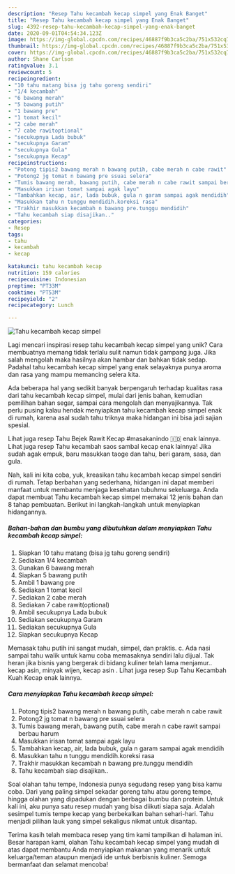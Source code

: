 ```yaml
---
description: "Resep Tahu kecambah kecap simpel yang Enak Banget"
title: "Resep Tahu kecambah kecap simpel yang Enak Banget"
slug: 4392-resep-tahu-kecambah-kecap-simpel-yang-enak-banget
date: 2020-09-01T04:54:34.123Z
image: https://img-global.cpcdn.com/recipes/46887f9b3ca5c2ba/751x532cq70/tahu-kecambah-kecap-simpel-foto-resep-utama.jpg
thumbnail: https://img-global.cpcdn.com/recipes/46887f9b3ca5c2ba/751x532cq70/tahu-kecambah-kecap-simpel-foto-resep-utama.jpg
cover: https://img-global.cpcdn.com/recipes/46887f9b3ca5c2ba/751x532cq70/tahu-kecambah-kecap-simpel-foto-resep-utama.jpg
author: Shane Carlson
ratingvalue: 3.1
reviewcount: 5
recipeingredient:
- "10 tahu matang bisa jg tahu goreng sendiri"
- "1/4 kecambah"
- "6 bawang merah"
- "5 bawang putih"
- "1 bawang pre"
- "1 tomat kecil"
- "2 cabe merah"
- "7 cabe rawitoptional"
- "secukupnya Lada bubuk"
- "secukupnya Garam"
- "secukupnya Gula"
- "secukupnya Kecap"
recipeinstructions:
- "Potong tipis2 bawang merah n bawang putih, cabe merah n cabe rawit"
- "Potong2 jg tomat n bawang pre ssuai selera"
- "Tumis bawang merah, bawang putih, cabe merah n cabe rawit sampai berbau harum"
- "Masukkan irisan tomat sampai agak layu"
- "Tambahkan kecap, air, lada bubuk, gula n garam sampai agak mendidih"
- "Masukkan tahu n tunggu mendidih.koreksi rasa"
- "Trakhir masukkan kecambah n bawang pre.tunggu mendidih"
- "Tahu kecambah siap disajikan.."
categories:
- Resep
tags:
- tahu
- kecambah
- kecap

katakunci: tahu kecambah kecap 
nutrition: 159 calories
recipecuisine: Indonesian
preptime: "PT33M"
cooktime: "PT53M"
recipeyield: "2"
recipecategory: Lunch

---
```



![Tahu kecambah kecap simpel](https://img-global.cpcdn.com/recipes/46887f9b3ca5c2ba/751x532cq70/tahu-kecambah-kecap-simpel-foto-resep-utama.jpg)

Lagi mencari inspirasi resep tahu kecambah kecap simpel yang unik? Cara membuatnya memang tidak terlalu sulit namun tidak gampang juga. Jika salah mengolah maka hasilnya akan hambar dan bahkan tidak sedap. Padahal tahu kecambah kecap simpel yang enak selayaknya punya aroma dan rasa yang mampu memancing selera kita.

Ada beberapa hal yang sedikit banyak berpengaruh terhadap kualitas rasa dari tahu kecambah kecap simpel, mulai dari jenis bahan, kemudian pemilihan bahan segar, sampai cara mengolah dan menyajikannya. Tak perlu pusing kalau hendak menyiapkan tahu kecambah kecap simpel enak di rumah, karena asal sudah tahu triknya maka hidangan ini bisa jadi sajian spesial.

Lihat juga resep Tahu Bejek Rawit Kecap #masakanindo 🇮🇩 enak lainnya. Lihat juga resep Tahu kecambah saos sambal kecap enak lainnya! Jika sudah agak empuk, baru masukkan taoge dan tahu, beri garam, sasa, dan gula.


Nah, kali ini kita coba, yuk, kreasikan tahu kecambah kecap simpel sendiri di rumah. Tetap berbahan yang sederhana, hidangan ini dapat memberi manfaat untuk membantu menjaga kesehatan tubuhmu sekeluarga. Anda dapat membuat Tahu kecambah kecap simpel memakai 12 jenis bahan dan 8 tahap pembuatan. Berikut ini langkah-langkah untuk menyiapkan hidangannya.

<!--inarticleads1-->

##### Bahan-bahan dan bumbu yang dibutuhkan dalam menyiapkan Tahu kecambah kecap simpel:

1. Siapkan 10 tahu matang (bisa jg tahu goreng sendiri)
1. Sediakan 1/4 kecambah
1. Gunakan 6 bawang merah
1. Siapkan 5 bawang putih
1. Ambil 1 bawang pre
1. Sediakan 1 tomat kecil
1. Sediakan 2 cabe merah
1. Sediakan 7 cabe rawit(optional)
1. Ambil secukupnya Lada bubuk
1. Sediakan secukupnya Garam
1. Sediakan secukupnya Gula
1. Siapkan secukupnya Kecap


Memasak tahu putih ini sangat mudah, simpel, dan praktis. c. Ada nasi sampai tahu walik untuk kamu coba memasaknya sendiri lalu dijual. Tak heran jika bisnis yang bergerak di bidang kuliner telah lama menjamur.. kecap asin, minyak wijen, kecap asin . Lihat juga resep Sup Tahu Kecambah Kuah Kecap enak lainnya. 

<!--inarticleads2-->

##### Cara menyiapkan Tahu kecambah kecap simpel:

1. Potong tipis2 bawang merah n bawang putih, cabe merah n cabe rawit
1. Potong2 jg tomat n bawang pre ssuai selera
1. Tumis bawang merah, bawang putih, cabe merah n cabe rawit sampai berbau harum
1. Masukkan irisan tomat sampai agak layu
1. Tambahkan kecap, air, lada bubuk, gula n garam sampai agak mendidih
1. Masukkan tahu n tunggu mendidih.koreksi rasa
1. Trakhir masukkan kecambah n bawang pre.tunggu mendidih
1. Tahu kecambah siap disajikan..


Soal olahan tahu tempe, Indonesia punya segudang resep yang bisa kamu coba. Dari yang paling simpel sekadar goreng tahu atau goreng tempe, hingga olahan yang dipadukan dengan berbagai bumbu dan protein. Untuk kali ini, aku punya satu resep mudah yang bisa diikuti siapa saja. Adalah sesimpel tumis tempe kecap yang berbekalkan bahan sehari-hari. Tahu menjadi pilihan lauk yang simpel sekaligus nikmat untuk disantap. 

Terima kasih telah membaca resep yang tim kami tampilkan di halaman ini. Besar harapan kami, olahan Tahu kecambah kecap simpel yang mudah di atas dapat membantu Anda menyiapkan makanan yang menarik untuk keluarga/teman ataupun menjadi ide untuk berbisnis kuliner. Semoga bermanfaat dan selamat mencoba!
